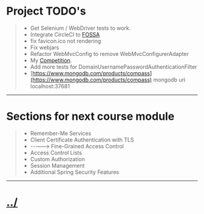# Project TODO's

>* Get Selenium / WebDriver tests to work.
>* Integrate CircleCI to [FOSSA](https://fossa.io/docs/integrating-tools/circleci/)
>* fix favicon.ico not rendering
> * Fix webjars
>* Refactor WebMvcConfig to remove WebMvcConfigurerAdapter
>* My [Competition](https://www.udemy.com/course/learning-path-spring-secure-your-apps-with-spring-security/).
>* Add more tests for DomainUsernamePasswordAuthenticationFilter
>* [https://www.mongodb.com/products/compass](https://www.mongodb.com/products/compass) mongodb uri localhost:37681


---


# Sections for next course module
>* Remember-Me Services
>* Client Certificate Authentication with TLS
>* -----> Fine-Grained Access Control
>* Access Control Lists
>* Custom Authorization
>* Session Management
>* Additional Spring Security Features


---

# [../](../README.md)
